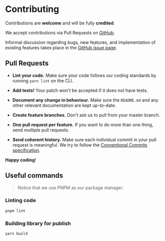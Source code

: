 # Contributing

Contributions are **welcome** and will be fully **credited**.

We accept contributions via Pull Requests on
[GitHub](https://github.com/paul-thebaud/func-client).

Informal discussion regarding bugs, new features, and implementation of existing
features takes place in the
[GitHub issue page](https://github.com/paul-thebaud/func-client/issues).

## Pull Requests

- **Lint your code.** Make sure your code follows our coding standards by
  running `yarn lint` on the CLI.

- **Add tests!** Your patch won't be accepted if it does not have tests.

- **Document any change in behaviour.** Make sure the `README.md` and any other
  relevant documentation are kept up-to-date.

- **Create feature branches.** Don't ask us to pull from your master branch.

- **One pull request per feature.** If you want to do more than one thing, send
  multiple pull requests.

- **Send coherent history.** Make sure each individual commit in your pull
  request is meaningful. We try to follow the
  [Conventional Commits specification](https://www.conventionalcommits.org/en/v1.0.0/).

**Happy coding**!

## Useful commands

> Notice that we use PNPM as our package manager.

### Linting code

``` shell
pnpm lint
```

### Building library for publish

``` shell
yarn build
```
